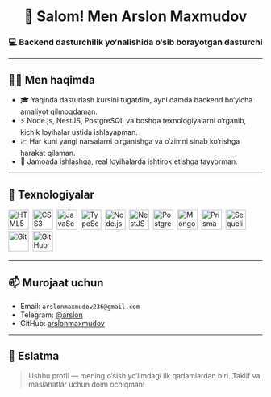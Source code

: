 <h1 align="center">👋 Salom! Men Arslon Maxmudov</h1>
<h3 align="center">💻 Backend dasturchilik yo‘nalishida o‘sib borayotgan dasturchi</h3>

---

## 🧑‍💻 Men haqimda

- 🎓 Yaqinda dasturlash kursini tugatdim, ayni damda backend bo‘yicha amaliyot qilmoqdaman.
- ⚡ Node.js, NestJS, PostgreSQL va boshqa texnologiyalarni o‘rganib, kichik loyihalar ustida ishlayapman.
- 📈 Har kuni yangi narsalarni o‘rganishga va o‘zimni sinab ko‘rishga harakat qilaman.
- 🤝 Jamoada ishlashga, real loyihalarda ishtirok etishga tayyorman.

---

## 🚀 Texnologiyalar

<p align="left">
  <img src="https://cdn.jsdelivr.net/gh/devicons/devicon/icons/html5/html5-original.svg" title="HTML5" width="40" height="40"/>&nbsp;
  <img src="https://cdn.jsdelivr.net/gh/devicons/devicon/icons/css3/css3-original.svg" title="CSS3" width="40" height="40"/>&nbsp;
  <img src="https://cdn.jsdelivr.net/gh/devicons/devicon/icons/javascript/javascript-original.svg" title="JavaScript" width="40" height="40"/>&nbsp;
  <img src="https://cdn.jsdelivr.net/gh/devicons/devicon/icons/typescript/typescript-original.svg" title="TypeScript" width="40" height="40"/>&nbsp;
  <img src="https://cdn.jsdelivr.net/gh/devicons/devicon/icons/nodejs/nodejs-original.svg" title="Node.js" width="40" height="40"/>&nbsp;
  <img src="https://cdn.jsdelivr.net/gh/devicons/devicon/icons/nestjs/nestjs-plain.svg" title="NestJS" width="40" height="40"/>&nbsp;
  <img src="https://cdn.jsdelivr.net/gh/devicons/devicon/icons/postgresql/postgresql-original.svg" title="PostgreSQL" width="40" height="40"/>&nbsp;
  <img src="https://cdn.jsdelivr.net/gh/devicons/devicon/icons/mongodb/mongodb-original.svg" title="MongoDB" width="40" height="40"/>&nbsp;
  <img src="https://cdn.jsdelivr.net/gh/devicons/devicon/icons/prisma/prisma-original.svg" title="Prisma" width="40" height="40"/>&nbsp;
  <img src="https://cdn.jsdelivr.net/gh/devicons/devicon/icons/sequelize/sequelize-original.svg" title="Sequelize" width="40" height="40"/>&nbsp;
  <img src="https://cdn.jsdelivr.net/gh/devicons/devicon/icons/git/git-original.svg" title="Git" width="40" height="40"/>&nbsp;
  <img src="https://cdn.jsdelivr.net/gh/devicons/devicon/icons/github/github-original.svg" title="GitHub" width="40" height="40"/>&nbsp;
</p>

---

## 📫 Murojaat uchun

- Email: `arslonmaxmudov236@gmail.com`
- Telegram: [@arslon](https://t.me/arslon_official)
- GitHub: [arslonmaxmudov](https://github.com/arslon236)

---

## 📝 Eslatma

> Ushbu profil — mening o‘sish yo‘limdagi ilk qadamlardan biri. Taklif va maslahatlar uchun doim ochiqman!

